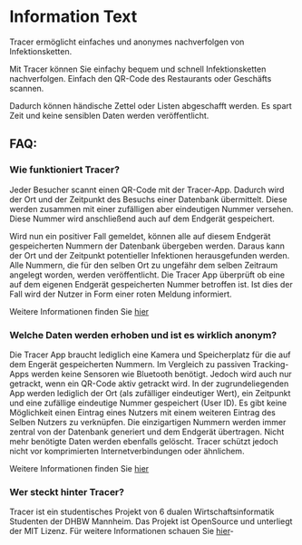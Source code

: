 # Information Text

Tracer ermöglicht einfaches und anonymes nachverfolgen von Infektionsketten.

Mit Tracer können Sie einfachy bequem und schnell Infektionsketten nachverfolgen. Einfach den QR-Code des Restaurants oder Geschäfts scannen.

Dadurch können händische Zettel oder Listen abgeschafft werden. Es spart Zeit und keine sensiblen Daten werden veröffentlicht.

## FAQ:

### Wie funktioniert Tracer?

Jeder Besucher scannt einen QR-Code mit der Tracer-App. Dadurch wird der Ort und der Zeitpunkt des Besuchs einer Datenbank übermittelt. Diese werden zusammen mit einer zufälligen aber eindeutigen Nummer versehen. Diese Nummer wird anschließend auch auf dem Endgerät gespeichert.

Wird nun ein positiver Fall gemeldet, können alle auf diesem Endgerät gespeicherten Nummern der Datenbank übergeben werden. Daraus kann der Ort und der Zeitpunkt potentieller Infektionen herausgefunden werden. Alle Nummern, die für den selben Ort zu ungefähr dem selben Zeitraum angelegt worden, werden veröffentlicht. Die Tracer App überprüft ob eine auf dem eigenen Endgerät gespeicherten Nummer betroffen ist. Ist dies der Fall wird der Nutzer in Form einer roten Meldung informiert.

Weitere Informationen finden Sie [hier](https://github.com/michael-spengler/Tracer-wwi19dsa)

### Welche Daten werden erhoben und ist es wirklich anonym?

Die Tracer App braucht lediglich eine Kamera und Speicherplatz für die auf dem Engerät gespeicherten Nummern.
Im Vergleich zu passiven Tracking-Apps werden keine Sensoren wie Bluetooth benötigt. Jedoch wird auch nur getrackt, wenn ein QR-Code aktiv getrackt wird.
In der zugrundeliegenden App werden lediglich der Ort (als zufälliger eindeutiger Wert), ein Zeitpunkt und eine zufällige eindeutige Nummer gespeichert (User ID).
Es gibt keine Möglichkeit einen Eintrag eines Nutzers mit einem weiteren Eintrag des Selben Nutzers zu verknüpfen. Die einzigartigen Nummern werden immer zentral von der Datenbank generiert und dem Endgerät übertragen.
Nicht mehr benötigte Daten werden ebenfalls gelöscht.
Tracer schützt jedoch nicht vor komprimierten Internetverbindungen oder ähnlichem.

Weitere Informationen finden Sie [hier](https://github.com/michael-spengler/Tracer-wwi19dsa)

### Wer steckt hinter Tracer?

Tracer ist ein studentisches Projekt von 6 dualen Wirtschaftsinformatik Studenten der DHBW Mannheim. Das Projekt ist OpenSource und unterliegt der MIT Lizenz. Für weitere Informationen schauen Sie [hier](https://github.com/michael-spengler/Tracer-wwi19dsa)-

